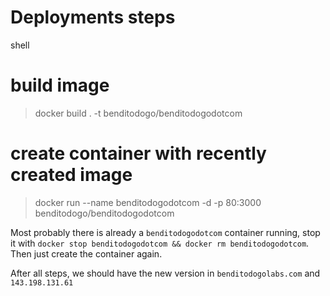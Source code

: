 # Deployments steps

shell
# build image
> docker build . -t benditodogo/benditodogodotcom
# create container with recently created image
> docker run --name benditodogodotcom -d -p 80:3000 benditodogo/benditodogodotcom


Most probably there is already a `benditodogodotcom` container running, stop it with `docker stop benditodogodotcom && docker rm benditodogodotcom`. Then just create the container again.

After all steps, we should have the new version in `benditodogolabs.com` and `143.198.131.61`
